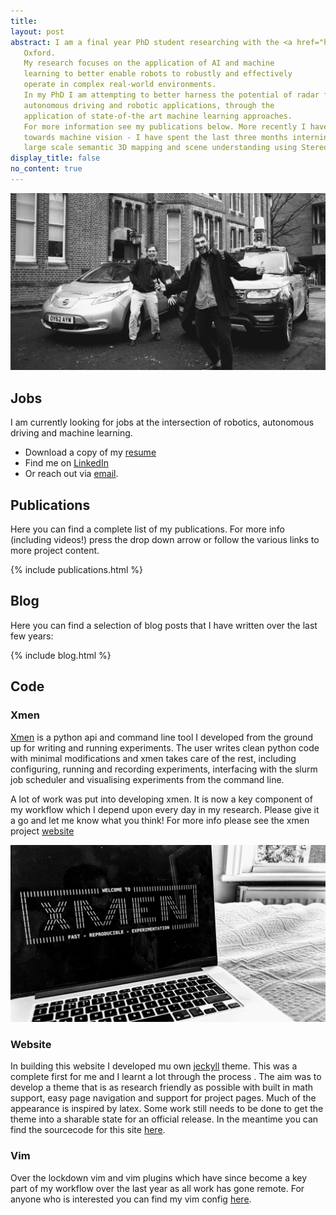 ```yaml
---
title:
layout: post
abstract: I am a final year PhD student researching with the <a href="https://ori.ox.ac.uk/labs/a2i/">Applied Artificial Intelligence Lab (A2I)</a> attached to the <a href="https://ori.ox.ac.uk/">Oxford Robotics Institute</a>, University of 
   Oxford.
   My research focuses on the application of AI and machine
   learning to better enable robots to robustly and effectively
   operate in complex real-world environments.
   In my PhD I am attempting to better harness the potential of radar for
   autonomous driving and robotic applications, through the
   application of state-of-the art machine learning approaches. 
   For more information see my publications below. More recently I have pivoted more
   towards machine vision - I have spent the last three months interning with Nvidia developing systems for 
   large scale semantic 3D mapping and scene understanding using Stereo cameras for AV applications.
display_title: false
no_content: true
---
```



![teaser](/assets/images/research.jpg)

## <i class='fas fa-briefcase'></i> Jobs
I am currently looking for jobs at the intersection of robotics, autonomous driving and machine learning.
- Download a copy of my [resume](/cv.html)
- Find me on [LinkedIn](https://www.linkedin.com/in/rob-weston-a1289a177/) 
- Or reach out via [email](mailto:robw@robots.ox.ac.uk).

## <i class='fas fa-graduation-cap'></i> Publications
Here you can find a complete list of my publications. For more info (including videos!) press the drop down arrow or follow the various links to more project content.

{% include publications.html %}

## <i class='fas fa-blog'></i> Blog
Here you can find a selection of blog posts that I have written over the last few years:

{% include blog.html %}

## <i class='fas fa-code'></i> Code
### Xmen
[Xmen](https://robw4.github.io/xmen/) is a python api and command line tool I developed from the
 ground up for writing and running experiments. The user
  writes clean python code with minimal modifications and
 xmen takes care of the rest, including configuring, running and
  recording experiments, interfacing with the slurm job
   scheduler and visualising experiments from the command line.

A lot of work was put into developing xmen. It is now a key
 component of my workflow which I
  depend upon every day in my research. Please give it a go and
   let me know what you think! For more info please see the xmen
    project [website](https://robw4.github.io/xmen/)  


![](/assets/images/xmen.jpg)


### Website
In building this website I developed mu own [jeckyll]() theme. This
 was a complete first for me and I learnt a lot through the process
 . The aim was to develop a theme that is as research friendly as
  possible with built in math support, easy page navigation and
   support for project
    pages. Much of the appearance is
     inspired by latex. Some work still needs to
      be done to get the theme into a sharable state for an
       official release. In the meantime you can find the sourcecode for this site
    [here](https://github.com/robw4/robw4.github.io).

### Vim
Over the lockdown vim and vim
 plugins which have since become a key part of my workflow over the
  last year as all work has gone remote. For anyone who is
   interested you can find my vim config
   [here](https://github.com/robw4/vim).